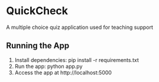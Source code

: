 # QuickCheck
A multiple choice quiz application used for teaching support

## Running the App
1. Install dependencies: pip install -r requirements.txt
2. Run the app: python app.py
3. Access the app at http://localhost:5000